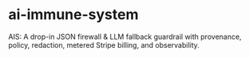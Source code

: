 # ai-immune-system
AIS: A drop-in JSON firewall &amp; LLM fallback guardrail with provenance, policy, redaction, metered Stripe billing, and observability.

